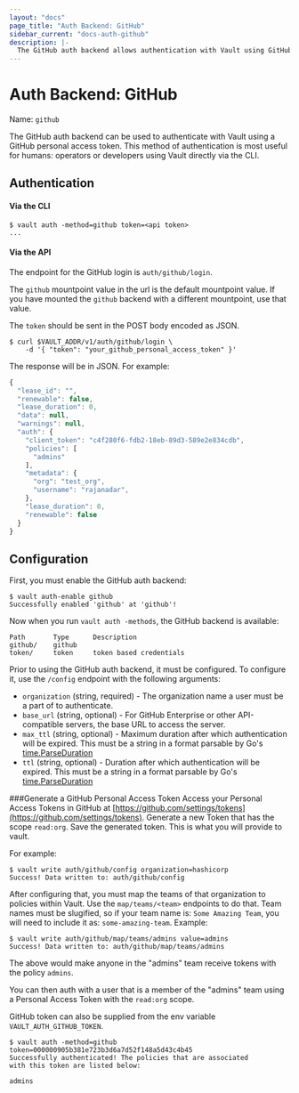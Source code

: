 ```yaml
---
layout: "docs"
page_title: "Auth Backend: GitHub"
sidebar_current: "docs-auth-github"
description: |-
  The GitHub auth backend allows authentication with Vault using GitHub.
---
```


# Auth Backend: GitHub

Name: `github`

The GitHub auth backend can be used to authenticate with Vault using
a GitHub personal access token.
This method of authentication is most useful for humans: operators or
developers using Vault directly via the CLI.

## Authentication

#### Via the CLI

```
$ vault auth -method=github token=<api token>
...
```

#### Via the API

The endpoint for the GitHub login is `auth/github/login`. 

The `github` mountpoint value in the url is the default mountpoint value.
If you have mounted the `github` backend with a different mountpoint, use that value.

The `token` should be sent in the POST body encoded as JSON.

```shell
$ curl $VAULT_ADDR/v1/auth/github/login \
    -d '{ "token": "your_github_personal_access_token" }'
```

The response will be in JSON. For example:

```javascript
{
  "lease_id": "",
  "renewable": false,
  "lease_duration": 0,
  "data": null,
  "warnings": null,
  "auth": {
    "client_token": "c4f280f6-fdb2-18eb-89d3-589e2e834cdb",
    "policies": [
      "admins"
    ],
    "metadata": {
      "org": "test_org",
      "username": "rajanadar",
    },
    "lease_duration": 0,
    "renewable": false
  }
}
```

## Configuration

First, you must enable the GitHub auth backend:

```
$ vault auth-enable github
Successfully enabled 'github' at 'github'!
```

Now when you run `vault auth -methods`, the GitHub backend is available:

```
Path       Type      Description
github/    github
token/     token     token based credentials
```

Prior to using the GitHub auth backend, it must be configured. To
configure it, use the `/config` endpoint with the following arguments:

  * `organization` (string, required) - The organization name a user must
     be a part of to authenticate.
  * `base_url` (string, optional) - For GitHub Enterprise or other API-compatible
     servers, the base URL to access the server.
  * `max_ttl` (string, optional) - Maximum duration after which authentication will be expired.
     This must be a string in a format parsable by Go's [time.ParseDuration](https://golang.org/pkg/time/#ParseDuration)
  * `ttl` (string, optional) - Duration after which authentication will be expired.
     This must be a string in a format parsable by Go's [time.ParseDuration](https://golang.org/pkg/time/#ParseDuration)

###Generate a GitHub Personal Access Token
Access your Personal Access Tokens in GitHub at [https://github.com/settings/tokens](https://github.com/settings/tokens).
Generate a new Token that has the scope `read:org`. Save the generated token. This is what you will provide to vault.

For example:

```
$ vault write auth/github/config organization=hashicorp
Success! Data written to: auth/github/config
```

After configuring that, you must map the teams of that organization to
policies within Vault. Use the `map/teams/<team>` endpoints to do that.
Team names must be slugified, so if your team name is: `Some Amazing Team`, 
you will need to include it as: `some-amazing-team`. 
Example:

```
$ vault write auth/github/map/teams/admins value=admins
Success! Data written to: auth/github/map/teams/admins
```

The above would make anyone in the "admins" team receive tokens with the policy `admins`.

You can then auth with a user that is a member of the "admins" team using a Personal Access Token with the `read:org` scope.

GitHub token can also be supplied from the env variable `VAULT_AUTH_GITHUB_TOKEN`.

```
$ vault auth -method=github token=000000905b381e723b3d6a7d52f148a5d43c4b45
Successfully authenticated! The policies that are associated
with this token are listed below:

admins
```

